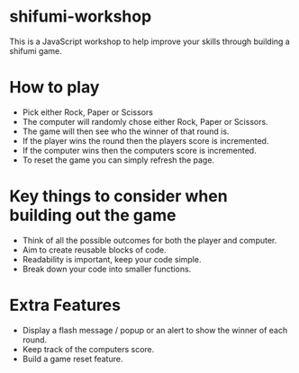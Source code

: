 # shifumi-workshop

This is a JavaScript workshop to help improve your skills through building a shifumi game.

# How to play

* Pick either Rock, Paper or Scissors
* The computer will randomly chose either Rock, Paper or Scissors.
* The game will then see who the winner of that round is.
* If the player wins the round then the players score is incremented.
* If the computer wins then the computers score is incremented.
* To reset the game you can simply refresh the page.

# Key things to consider when building out the game

* Think of all the possible outcomes for both the player and computer.
* Aim to create reusable blocks of code.
* Readability is important, keep your code simple.
* Break down your code into smaller functions.


# Extra Features

* Display  a flash message / popup or an alert to show the winner of each round.
* Keep track of the computers score.
* Build a game reset feature.

